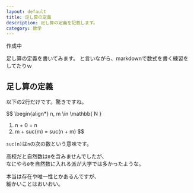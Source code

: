 ```yaml
---
layout: default
title: 足し算の定義
description: 足し算の定義を記載します。
category: 数学
---
```


<script src="http://cdn.mathjax.org/mathjax/latest/MathJax.js?config=TeX-AMS-MML_HTMLorMML"></script>

作成中

足し算の定義を書いてみます。
と言いながら、markdownで数式を書く練習をしてたりｗ

## 足し算の定義

以下の2行だけです。驚きですね。

$$
\begin{align*}
n, m \in \mathbb{ N }
1. n + 0 = n
2. m + suc(m) = suc(n + m)
$$

`suc(n)`は`n`の次の数という意味です。

高校だと自然数は`0`を含みませんでしたが、  
なにやら`0`を自然数に入れる派が大学では多かったような。

本当は存在や唯一性とかあるんですが、  
細かいことはおいおい。




